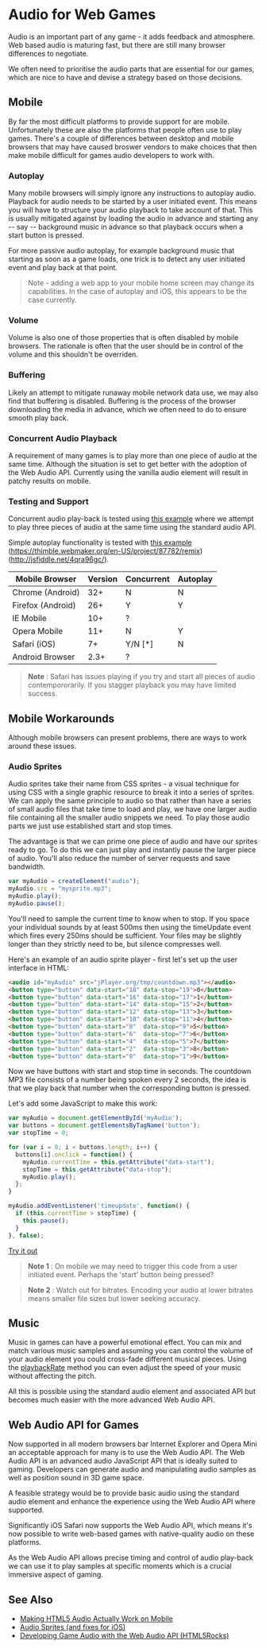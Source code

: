 Audio for Web Games
===================

Audio is an important part of any game - it adds feedback and atmosphere. Web based audio is maturing fast, but there are still many browser differences to negotiate.

We often need to prioritise the audio parts that are essential for our games, which are nice to have and devise a strategy based on those decisions.

Mobile
------

By far the most difficult platforms to provide support for are mobile. Unfortunately these are also the platforms that people often use to play games. There's a couple of differences between desktop and mobile browsers that may have caused broswer vendors to make choices that then make mobile difficult for games audio developers to work with.



### Autoplay

Many mobile browsers will simply ignore any instructions to autoplay audio. Playback for audio needs to be started by a user initiated event. This means you will have to structure your audio playback to take account of that. This is usually mitigated against by loading the audio in advance and starting any -- say -- background music in advance so that playback occurs when a start button is pressed. 

For more passive audio autoplay, for example background music that starting as soon as a game loads, one trick is to detect any user initiated event and play back at that point.

> Note - adding a web app to your mobile home screen may change its capabilities. In the case of autoplay and iOS, this appears to be the case currently.



### Volume

Volume is also one of those properties that is often disabled by mobile browsers. The rationale is often that the user should be in control of the volume and this shouldn't be overriden.

### Buffering

Likely an attempt to mitigate runaway mobile network data use, we may also find that buffering is disabled. Buffering is the process of the browser downloading the media in advance, which we often need to do to ensure smooth play back.

### Concurrent Audio Playback

A requirement of many games is to play more than one piece of audio at the same time. Although the situation is set to get better with the adoption of the Web Audio API. Currently using the vanilla audio element will result in patchy results on mobile.

### Testing and Support

Concurrent audio play-back is tested using [this example](http://jsfiddle.net/aqyvgcz2/) where we attempt to play three pieces of audio at the same time using the standard audio API. 

Simple autoplay functionality is tested with [this example](http://jsbin.com/rufinihi) (https://thimble.webmaker.org/en-US/project/87782/remix)(http://jsfiddle.net/4qra96gc/).


| Mobile Browser    | Version | Concurrent | Autoplay |
| ----------------- | ------- | ---------- | -------- |
| Chrome (Android)  | 32+     |  N         |   N      |
| Firefox (Android) | 26+     |  Y         |   Y      |
| IE Mobile         | 10+     |  ?         |          |
| Opera Mobile      | 11+     |  N         |   Y      |
| Safari (iOS)      | 7+      | Y/N [*]    |   N      |
| Android Browser   | 2.3+    |  ?         |          |

> **Note** : Safari has issues playing if you try and start all pieces of audio contempororarily. If you stagger playback you may have limited success.


Mobile Workarounds
------------------

Although mobile browsers can present problems, there are ways to work around these issues.

### Audio Sprites

Audio sprites take their name from CSS sprites - a visual technique for using CSS with a single graphic resource to break it into a series of sprites. We can apply the same principle to audio so that rather than have a series of small audio files that take time to load and play, we have one larger audio file containing all the smaller audio snippets we need. To play those audio parts we just use established start and stop times.

The advantage is that we can prime one piece of audio and have our sprites ready to go. To do this we can just play and instantly pause the larger piece of audio. You'll also reduce the number of server requests and save bandwidth.

`````javascript
var myAudio = createElement("audio");
myAudio.src = "mysprite.mp3";
myAudio.play();
myAudio.pause();

`````

You'll need to sample the current time to know when to stop. If you space your individual sounds by at least 500ms then using the timeUpdate event which fires every 250ms should be sufficient. Your files may be slightly longer than they strictly need to be, but silence compresses well.

Here's an example of an audio sprite player - first let's set up the user interface in HTML:

`````html
<audio id="myAudio" src="jPlayer.org/tmp/countdown.mp3"></audio>
<button type="button" data-start="18" data-stop="19">0</button>
<button type="button" data-start="16" data-stop="17">1</button>
<button type="button" data-start="14" data-stop="15">2</button>
<button type="button" data-start="12" data-stop="13">3</button>
<button type="button" data-start="10" data-stop="11">4</button>
<button type="button" data-start="8"  data-stop="9">5</button>
<button type="button" data-start="6"  data-stop="7">6</button>
<button type="button" data-start="4"  data-stop="5">7</button>
<button type="button" data-start="2"  data-stop="3">8</button>
<button type="button" data-start="0"  data-stop="1">9</button>
`````

Now we have buttons with start and stop time in seconds. The countdown MP3 file consists of a number being spoken every 2 seconds, the idea is that we play back that number when the corresponding button is pressed.

Let's add some JavaScript to make this work:

`````javascript
var myAudio = document.getElementById('myAudio');
var buttons = document.getElementsByTagName('button');
var stopTime = 0;

for (var i = 0; i < buttons.length; i++) {
  buttons[i].onclick = function() {
    myAudio.currentTime = this.getAttribute("data-start");
    stopTime = this.getAttribute("data-stop");
    myAudio.play();
  };
}

myAudio.addEventListener('timeupdate', function() {
  if (this.currentTime > stopTime) {
    this.pause();
  }
}, false);
`````

[Try it out](https://thimble.webmaker.org/project/87621/remix)


> **Note 1** : On mobile we may need to trigger this code from a user initiated event. Perhaps the 'start' button being pressed? 

> **Note 2** : Watch out for bitrates. Encoding your audio at lower bitrates means smaller file sizes but lower seeking accuracy.

Music
-----
Music in games can have a powerful emotional effect. You can mix and match various music samples and assuming you can control the volume of your audio element you could cross-fade different musical pieces. Using the [playbackRate](https://developer.mozilla.org/en-US/Apps/Build/Audio_and_video_delivery/HTML5_playbackRate_explained) method you can even adjust the speed of your music without affecting the pitch.

All this is possible using the standard audio element and associated API but becomes much easier with the more advanced Web Audio API.


Web Audio API for Games
-----------------------

Now supported in all modern browsers bar Internet Explorer and Opera Mini an acceptable approach for many is to use the Web Audio API. The Web Audio API is an advanced audio JavaScript API that is ideally suited to gaming. Developers can generate audio and manipulating audio samples as well as position sound in 3D game space.

A feasible strategy would be to provide basic audio using the standard audio element and enhance the experience using the Web Audio API where supported.

Significantly iOS Safari now supports the Web Audio API, which means it's now possible to write web-based games with native-quality audio on these platforms.

As the Web Audio API allows precise timing and control of audio play-back we can use it to play samples at specific moments which is a crucial immersive aspect of gaming.




See Also
--------

- [Making HTML5 Audio Actually Work on Mobile](http://pupunzi.open-lab.com/2013/03/13/making-html5-audio-actually-work-on-mobile/)
- [Audio Sprites (and fixes for iOS)](http://remysharp.com/2010/12/23/audio-sprites/)
- [Developing Game Audio with the Web Audio API (HTML5Rocks)](http://www.html5rocks.com/en/tutorials/webaudio/games/)
